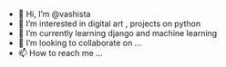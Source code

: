 - 👋 Hi, I’m @vashista
- 👀 I’m interested in digital art , projects on python
- 🌱 I’m currently learning django and machine learning
- 💞️ I’m looking to collaborate on ...
- 📫 How to reach me ...

<!---
vashista26/vashista26 is a ✨ special ✨ repository because its `README.md` (this file) appears on your GitHub profile.
You can click the Preview link to take a look at your changes.
--->

